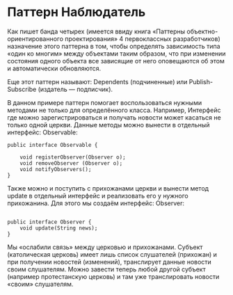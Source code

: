 # Паттерн Наблюдатель

Как пишет банда четырех (имеется ввиду книга «Паттерны объектно-ориентированного проектирования» 4 первоклассных разработчиков) назначение этого паттерна в том, чтобы определять зависимость типа «один ко многим» между объектами таким образом, что при изменении состояния одного объекта все зависящие от него оповещаются об этом и автоматически обновляются. 

Еще этот паттерн называют:
Dependents (подчиненные) или Publish-Subscribe (издатель — подписчик). 

В данном примере паттерн помогает воспользоваться нужными методами не только для определённого класса. Например,
Интерфейс где можно зарегистрироваться и получать новости может касаться не только одной церкви. Данные методы можно вынести
в отдельный интерфейс: 
Observable:

```
public interface Observable {

    void registerObserver(Observer o);
    void removeObserver (Observer o);
    void notifyObservers();
}
```

Также можно и поступить с прихожанами церкви и вынести метод update в отдельный интерфейс и реализовать его у нужного
прихожанина. Для этого мы создаём интерфейс:
Observer:
```

public interface Observer {
    void update(String news);
}

```

Мы «ослабили связь» между церковью и прихожанами. Субъект (католическая  церковь) имеет лишь
список слушателей (прихожан) и при получении новостей (изменений), транслирует данные новости
своим слушателям. Можно завести теперь любой другой субъект (например протестанскую церковь) и там уже
транслировать новости «своим» слушателям.